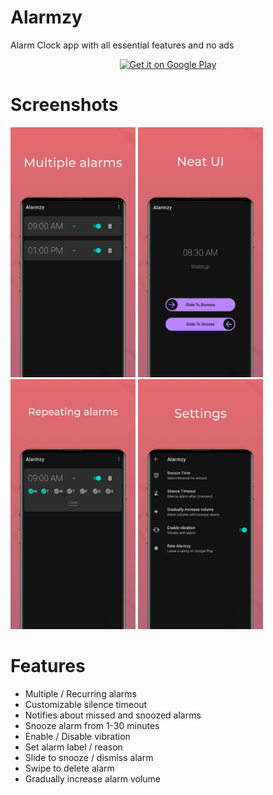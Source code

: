 # Alarmzy

Alarm Clock app with all essential features and no ads

<p align="center">
  <a href='https://play.google.com/store/apps/details?id=com.pk.alarmzy&pcampaignid=pcampaignidMKT-Other-global-all-co-prtnr-py-PartBadge-Mar2515-1'><img alt='Get it on Google Play' src='https://play.google.com/intl/en_us/badges/static/images/badges/en_badge_web_generic.png'/>
  </a>
</p>

# Screenshots

<img src="screenshots/AllAlarms.jpeg" height="400" alt="Screenshot"/> <img src="screenshots/AlarmTrigger.jpeg" height="400" alt="Screenshot"/> <img src="screenshots/RepeatingAlarms.jpeg" height="400" alt="Screenshot"/> <img src="screenshots/Settings.jpeg" height="400" alt="Screenshot"/>


# Features

- Multiple / Recurring alarms
- Customizable silence timeout
- Notifies about missed and snoozed alarms
- Snooze alarm from 1-30 minutes
- Enable / Disable vibration
- Set alarm label / reason 
- Slide to snooze / dismiss alarm
- Swipe to delete alarm
- Gradually increase alarm volume
